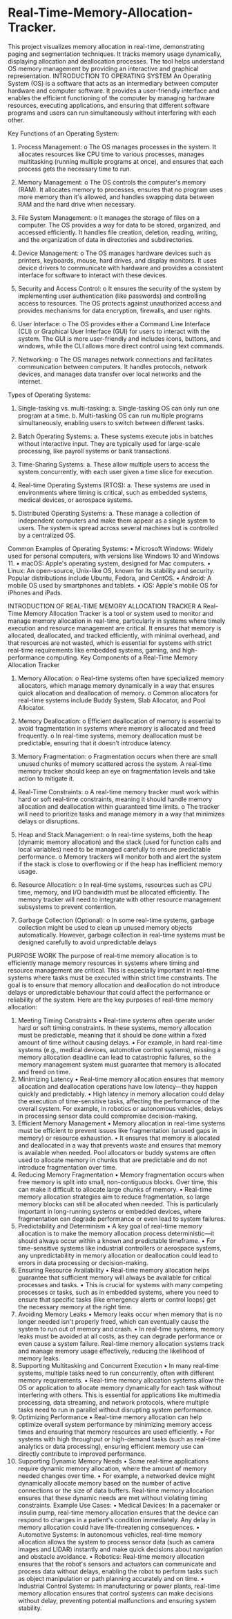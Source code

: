 # Real-Time-Memory-Allocation-Tracker.
This project visualizes memory allocation in real-time, demonstrating paging and segmentation techniques. It tracks memory usage dynamically, displaying allocation and deallocation processes. The tool helps understand OS memory management by providing an interactive and graphical representation.
INTRODUCTION TO OPERATING SYSTEM
An Operating System (OS) is a software that acts as an intermediary between computer hardware and computer software. It provides a user-friendly interface and enables the efficient functioning of the computer by managing hardware resources, executing applications, and ensuring that different software programs and users can run simultaneously without interfering with each other.

Key Functions of an Operating System:
1.	Process Management:
o	The OS manages processes in the system. It allocates resources like CPU time to various processes, manages multitasking (running multiple programs at once), and ensures that each process gets the necessary time to run.

2.	Memory Management:
o	The OS controls the computer's memory (RAM). It allocates memory to processes, ensures that no program uses more memory than it's allowed, and handles swapping data between RAM and the hard drive when necessary.

3.	File System Management:
o	It manages the storage of files on a computer. The OS provides a way for data to be stored, organized, and accessed efficiently. It handles file creation, deletion, reading, writing, and the organization of data in directories and subdirectories.

4.	Device Management:
o	The OS manages hardware devices such as printers, keyboards, mouse, hard drives, and display monitors. It uses device drivers to communicate with hardware and provides a consistent interface for software to interact with these devices.

5.	Security and Access Control:
o	It ensures the security of the system by implementing user authentication (like passwords) and controlling access to resources. The OS protects against unauthorized access and provides mechanisms for data encryption, firewalls, and user rights.

6.	User Interface:
o	The OS provides either a Command Line Interface (CLI) or Graphical User Interface (GUI) for users to interact with the system. The GUI is more user-friendly and includes icons, buttons, and windows, while the CLI allows more direct control using text commands.

7.	Networking:
o	The OS manages network connections and facilitates communication between computers. It handles protocols, network devices, and manages data transfer over local networks and the internet.

Types of Operating Systems:
1.	Single-tasking vs. multi-tasking:
a.	Single-tasking OS can only run one program at a time.
b.	Multi-tasking OS can run multiple programs simultaneously, enabling users to switch between different tasks.

2.	Batch Operating Systems:
a.	These systems execute jobs in batches without interactive input. They are typically used for large-scale processing, like payroll systems or bank transactions.

3.	Time-Sharing Systems:
a.	These allow multiple users to access the system concurrently, with each user given a time slice for execution.

4.	Real-time Operating Systems (RTOS):
a.	These systems are used in environments where timing is critical, such as embedded systems, medical devices, or aerospace systems.

5.	Distributed Operating Systems:
a.	These manage a collection of independent computers and make them appear as a single system to users. The system is spread across several machines but is controlled by a centralized OS.


Common Examples of Operating Systems:
•	Microsoft Windows: Widely used for personal computers, with versions like Windows 10 and Windows 11.
•	macOS: Apple's operating system, designed for Mac computers.
•	Linux: An open-source, Unix-like OS, known for its stability and security. Popular distributions include Ubuntu, Fedora, and CentOS.
•	Android: A mobile OS used by smartphones and tablets.
•	iOS: Apple's mobile OS for iPhones and iPads.





INTRODUCTION OF REAL-TIME MEMORY ALLOCATION TRACKER
A Real-Time Memory Allocation Tracker is a tool or system used to monitor and manage memory allocation in real-time, particularly in systems where timely execution and resource management are critical. It ensures that memory is allocated, deallocated, and tracked efficiently, with minimal overhead, and that resources are not wasted, which is essential for systems with strict real-time requirements like embedded systems, gaming, and high-performance computing.
Key Components of a Real-Time Memory Allocation Tracker
1.	Memory Allocation:
o	Real-time systems often have specialized memory allocators, which manage memory dynamically in a way that ensures quick allocation and deallocation of memory.
o	Common allocators for real-time systems include Buddy System, Slab Allocator, and Pool Allocator.

2.	Memory Deallocation:
o	Efficient deallocation of memory is essential to avoid fragmentation in systems where memory is allocated and freed frequently.
o	In real-time systems, memory deallocation must be predictable, ensuring that it doesn’t introduce latency.

3.	Memory Fragmentation:
o	Fragmentation occurs when there are small unused chunks of memory scattered across the system. A real-time memory tracker should keep an eye on fragmentation levels and take action to mitigate it.

4.	Real-Time Constraints:
o	A real-time memory tracker must work within hard or soft real-time constraints, meaning it should handle memory allocation and deallocation within guaranteed time limits.
o	The tracker will need to prioritize tasks and manage memory in a way that minimizes delays or disruptions.

5.	Heap and Stack Management:
o	In real-time systems, both the heap (dynamic memory allocation) and the stack (used for function calls and local variables) need to be managed carefully to ensure predictable performance.
o	Memory trackers will monitor both and alert the system if the stack is close to overflowing or if the heap has inefficient memory usage.

6.	Resource Allocation:
o	In real-time systems, resources such as CPU time, memory, and I/O bandwidth must be allocated efficiently. The memory tracker will need to integrate with other resource management subsystems to prevent contention.

7.	Garbage Collection (Optional):
o	In some real-time systems, garbage collection might be used to clean up unused memory objects automatically. However, garbage collection in real-time systems must be designed carefully to avoid unpredictable delays

PURPOSE WORK
The purpose of real-time memory allocation is to efficiently manage memory resources in systems where timing and resource management are critical. This is especially important in real-time systems where tasks must be executed within strict time constraints. The goal is to ensure that memory allocation and deallocation do not introduce delays or unpredictable behaviour that could affect the performance or reliability of the system.
Here are the key purposes of real-time memory allocation:
1. Meeting Timing Constraints
•	Real-time systems often operate under hard or soft timing constraints. In these systems, memory allocation must be predictable, meaning that it should be done within a fixed amount of time without causing delays.
•	For example, in hard real-time systems (e.g., medical devices, automotive control systems), missing a memory allocation deadline can lead to catastrophic failures, so the memory management system must guarantee that memory is allocated and freed on time.
2. Minimizing Latency
•	Real-time memory allocation ensures that memory allocation and deallocation operations have low latency—they happen quickly and predictably.
•	High latency in memory allocation could delay the execution of time-sensitive tasks, affecting the performance of the overall system. For example, in robotics or autonomous vehicles, delays in processing sensor data could compromise decision-making.
3. Efficient Memory Management
•	Memory allocation in real-time systems must be efficient to prevent issues like fragmentation (unused gaps in memory) or resource exhaustion.
•	It ensures that memory is allocated and deallocated in a way that prevents waste and ensures that memory is available when needed. Pool allocators or buddy systems are often used to allocate memory in chunks that are predictable and do not introduce fragmentation over time.
4. Reducing Memory Fragmentation
•	Memory fragmentation occurs when free memory is split into small, non-contiguous blocks. Over time, this can make it difficult to allocate large chunks of memory.
•	Real-time memory allocation strategies aim to reduce fragmentation, so large memory blocks can still be allocated when needed. This is particularly important in long-running systems or embedded devices, where fragmentation can degrade performance or even lead to system failures.
5. Predictability and Determinism
•	A key goal of real-time memory allocation is to make the memory allocation process deterministic—it should always occur within a known and predictable timeframe.
•	For time-sensitive systems like industrial controllers or aerospace systems, any unpredictability in memory allocation or deallocation could lead to errors in data processing or decision-making.
6. Ensuring Resource Availability
•	Real-time memory allocation helps guarantee that sufficient memory will always be available for critical processes and tasks.
•	This is crucial for systems with many competing processes or tasks, such as in embedded systems, where you need to ensure that specific tasks (like emergency alerts or control loops) get the necessary memory at the right time.
7. Avoiding Memory Leaks
•	Memory leaks occur when memory that is no longer needed isn't properly freed, which can eventually cause the system to run out of memory and crash.
•	In real-time systems, memory leaks must be avoided at all costs, as they can degrade performance or even cause a system failure. Real-time memory allocation systems track and manage memory usage effectively, reducing the likelihood of memory leaks.
8. Supporting Multitasking and Concurrent Execution
•	In many real-time systems, multiple tasks need to run concurrently, often with different memory requirements.
•	Real-time memory allocation systems allow the OS or application to allocate memory dynamically for each task without interfering with others. This is essential for applications like multimedia processing, data streaming, and network protocols, where multiple tasks need to run in parallel without disrupting system performance.
9. Optimizing Performance
•	Real-time memory allocation can help optimize overall system performance by minimizing memory access times and ensuring that memory resources are used efficiently.
•	For systems with high throughput or high-demand tasks (such as real-time analytics or data processing), ensuring efficient memory use can directly contribute to improved performance.
10. Supporting Dynamic Memory Needs
•	Some real-time applications require dynamic memory allocation, where the amount of memory needed changes over time.
•	For example, a networked device might dynamically allocate memory based on the number of active connections or the size of data buffers. Real-time memory allocation ensures that these dynamic needs are met without violating timing constraints.
Example Use Cases:
•	Medical Devices: In a pacemaker or insulin pump, real-time memory allocation ensures that the device can respond to changes in a patient's condition immediately. Any delay in memory allocation could have life-threatening consequences.
•	Automotive Systems: In autonomous vehicles, real-time memory allocation allows the system to process sensor data (such as camera images and LIDAR) instantly and make quick decisions about navigation and obstacle avoidance.
•	Robotics: Real-time memory allocation ensures that the robot's sensors and actuators can communicate and process data without delays, enabling the robot to perform tasks such as object manipulation or path planning accurately and on time.
•	Industrial Control Systems: In manufacturing or power plants, real-time memory allocation ensures that control systems can make decisions without delay, preventing potential malfunctions and ensuring system stability.
